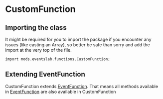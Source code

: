 # CustomFunction

## Importing the class

It might be required for you to import the package if you encounter any issues (like casting an Array), so better be safe than sorry and add the import at the very top of the file.
```zenscript
import mods.eventslab.functions.CustomFunction;
```


## Extending EventFunction

CustomFunction extends [EventFunction](/mods/eventslab/functions/EventFunction). That means all methods available in [EventFunction](/mods/eventslab/functions/EventFunction) are also available in CustomFunction


